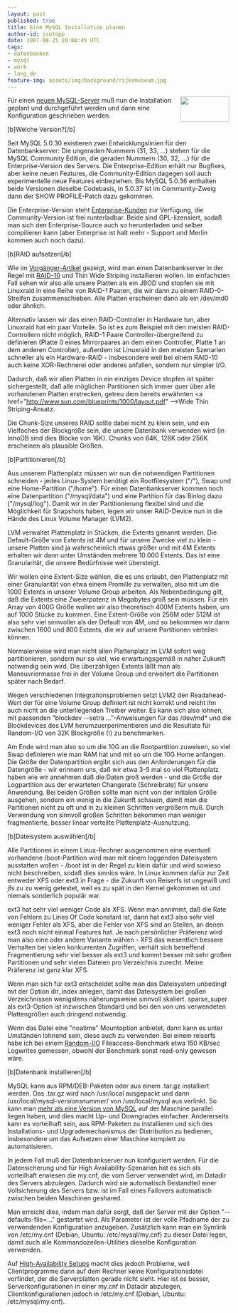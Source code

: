 ```yaml
---
layout: post
published: true
title: Eine MySQL Installation planen
author-id: isotopp
date: 2007-08-25 20:08:45 UTC
tags:
- datenbanken
- mysql
- work
- lang_de
feature-img: assets/img/background/rijksmuseum.jpg
---
```

<!-- s9ymdb:3519 --><img width="110" height="57" style="float: right; border: 0px; padding-left: 5px; padding-right: 5px;" src="/uploads/mysql_logo.serendipityThumb.gif" alt="" /> Für einen <a href="http://blog.koehntopp.de/archives/1775-Hardware-fuer-ein-MySQL.html">neuen MySQL-Server</a> muß nun die Installation geplant und durchgeführt werden und dann eine Konfiguration geschrieben werden.

[b]Welche Version?[/b]

Seit MySQL 5.0.30 existieren zwei Entwicklungslinien für den Datenbankserver: Die ungeraden Nummern (31, 33, ...) stehen für die MySQL Community Edition, die geraden Nummern (30, 32, ...) für die Enterprise-Version des Servers. Die Enterprise-Edition erhält nur Bugfixes, aber keine neuen Features, die Community-Edition dagegen soll auch experimentelle neue Features einbeziehen. Bis MySQL 5.0.36 enthalten beide Versionen dieselbe Codebasis, in 5.0.37 ist im Community-Zweig dann der SHOW PROFILE-Patch dazu gekommen.

Die Enterprise-Version steht <a href="http://mysql.com/enterprise">Enterprise-Kunden</a> zur Verfügung, die Community-Version ist frei runterladbar. Beide sind GPL-lizensiert, sodaß man sich den Enterprise-Source auch so herunterladen und selber compilieren kann (aber Enterprise ist halt mehr - Support und Merlin kommen auch noch dazu).


[b]RAID aufsetzen[/b]

Wie im <a href="http://blog.koehntopp.de/archives/1775-Hardware-fuer-ein-MySQL.html">Vorgänger-Artikel</a> gezeigt, wird man einen Datenbankserver in der Regel mit <a href="http://blog.koehntopp.de/archives/1711-RAID-5.html">RAID-10</a> und Thin Wide Striping installieren wollen. Im einfachsten Fall sehen wir also alle unsere Platten als ein JBOD und stopfen sie mit Linuxraid in eine Reihe von RAID-1 Paaren, die wir dann zu einem RAID-0-Streifen zusammenschieben. Alle Platten erscheinen dann als ein /dev/md0 oder ähnlich.

Alternativ lassen wir das einen RAID-Controller in Hardware tun, aber Linuxraid hat ein paar Vorteile. So ist es zum Beispiel mit den meisten RAID-Controllern nicht möglich, RAID-1 Paare Controller-übergreifend zu definieren (Platte 0 eines Mirrorpaares an dem einen Controller, Platte 1 an dem anderen Controller), außerdem ist Linuxraid in den meisten Szenarien schneller als ein Hardware-RAID - insbesondere weil bei einem RAID-10 auch keine XOR-Rechnerei oder anderes anfallen, sondern nur simpler I/O.

Dadurch, daß wir allen Platten in ein einziges Device stopfen ist später sichergestellt, daß alle möglichen Partitionen sich immer quer über alle vorhandenen Platten erstrecken, getreu dem bereits erwähnten <a href="http://www.sun.com/blueprints/1000/layout.pdf" -->Wide Thin Striping-Ansatz</a>.

Die Chunk-Size unseres RAID sollte dabei nicht zu klein sein, und ein Vielfaches der Blockgröße sein, die unsere Datenbank verwenden wird (in InnoDB sind dies Blöcke von 16K). Chunks von 64K, 128K oder 256K erscheinen als plausible Größen.

[b]Partitionieren[/b]

Aus unserem Plattenplatz müssen wir nun die notwendigen Partitionen schneiden - jedes Linux-System benötigt ein Rootfilesystem ("/"), Swap und eine Home-Partition ("/home"). Für einen Datenbankserver kommen noch eine Datenpartition ("/mysql/data") und eine Partition für das Binlog dazu ("/mysql/log"). Damit wir in der Partitionierung flexibel sind und die Möglichkeit für Snapshots haben, legen wir unser RAID-Device nun in die Hände des Linux Volume Manager (LVM2).

LVM verwaltet Plattenplatz in Stücken, die Extents genannt werden. Die Default-Größe von Extents ist 4M und für unsere Zwecke viel zu klein - unsere Platten sind ja wahrscheinlich etwas größer und mit 4M Extents erhalten wir dann unter Umständen mehrere 10.000 Extents. Das ist eine Granularität, die unsere Bedürfnisse weit übersteigt. 

Wir wollen eine Extent-Size wählen, die es uns erlaubt, den Plattenplatz mit einer Granularität von etwa einem Promille zu verwalten, also mit um die 1000 Extents in unserer Volume Group arbeiten. Als Nebenbedingung gilt, daß die Extents eine Zweierpotenz in Megabytes groß sein müssen. Für ein Array von 400G Größe wollen wir also theoretisch 400M Extents haben, um auf 1000 Stücke zu kommen. Eine Extent-Größe von 256M oder 512M ist also sehr viel sinnvoller als der Default von 4M, und so bekommen wir dann zwischen 1600 und 800 Extents, die wir auf unsere Partitionen verteilen können.

Normalerweise wird man nicht allen Plattenplatz im LVM sofort weg partitionieren, sondern nur so viel, wie erwartungsgemäß in naher Zukunft notwendig sein wird. Die überzähligen Extents läßt man als Maneuvriermasse frei in der Volume Group und erweitert die Partitionen später nach Bedarf.

Wegen verschiedenen Integrationsproblemen setzt LVM2 den Readahead-Wert der für eine Volume Group definiert ist nicht korrekt und reicht ihn auch nicht an die unterliegenden Treiber weiter. Es kann sich also lohnen, mit passenden "blockdev --setra ..."-Anweisungen für das /dev/md* und die Blockdevices des LVM herumzuerperimentieren und die Resultate für Random-I/O von 32K Blockgröße (!) zu benchmarken.

Am Ende wird man also so um die 10G an die Rootpartition zuweisen, so viel Swap definieren wie man RAM hat und mit so um die 10G Home anfangen. Die Größe der Datenpartition ergibt sich aus den Anforderungen für die Datengröße - wir erinnern uns, daß wir etwa 3-5 mal so viel Plattenplatz haben wie wir annehmen daß die Daten groß werden - und die Größe der Logpartition aus der erwarteten Changerate (Schreibrate) für unsere Anwendung. Bei beiden Größen sollte man nicht von der initialen Größe ausgehen, sondern ein wenig in die Zukunft schauen, damit man die Partitionen nicht zu oft und in zu kleinen Schritten vergrößern muß. Durch Verwendung von sinnvoll großen Schritten bekommen man weniger fragmentierte, besser linear verteilte Plattenplatz-Ausnutzung.

[b]Dateisystem auswählen[/b]

Alle Partitionen in einem Linux-Rechner ausgenommen eine eventuell vorhandene /boot-Partition wird man mit einem loggenden Dateisystem ausstatten wollen - /boot ist in der Regel zu klein dafür und wird sowieso nicht beschreiben, sodaß dies sinnlos wäre. In Linux kommen dafür zur Zeit entweder XFS oder ext3 in Frage - die Zukunft von Reiserfs ist ungewiß und jfs zu zu wenig getestet, weil es zu spät in den Kernel gekommen ist und niemals sonderlich populär war.

ext3 hat sehr viel weniger Code als XFS. Wenn man annimmt, daß die Rate von Fehlern zu Lines Of Code konstant ist, dann hat ext3 also sehr viel weniger Fehler als XFS, aber die Fehler von XFS sind an Stellen, an denen ext3 noch nicht einmal Features hat. Je nach persönlicher Präferenz wird man also eine oder andere Variante wählen - XFS das wesentlich bessere Verhalten bei vielen konkurrenten Zugriffen, verhält sich betreffend Fragmentierung sehr viel besser als ext3 und kommt besser mit sehr großen Partitionen und sehr vielen Dateien pro Verzeichnis zurecht. Meine Präferenz ist ganz klar XFS.

Wenn man sich für ext3 entscheidet sollte man das Dateisystem unbedingt mit der Option dir_index anlegen, damit das Dateisystem bei großen Verzeichnissen wenigstens näherungsweise sinnvoll skaliert. sparse_super als ext3-Option ist inzwischen Standard und bei den von uns verwendeten Plattengrößen auch dringend notwendig.

Wenn das Datei eine "noatime" Mountoption anbietet, dann kann es unter Umständen lohnend sein, diese auch zu verwenden. Bei einem reiserfs habe ich bei einem <a href="http://mysqldump.azundris.com/archives/37-Serving-Images-from-a-File-System.html">Random-I/O</a> Fileaccess-Benchmark etwa 150 KB/sec Logwrites gemessen, obwohl der Benchmark sonst read-only gewesen wäre.

[b]Datenbank installieren[/b]

MySQL kann aus RPM/DEB-Paketen oder aus einem .tar.gz installiert werden. Das .tar.gz wird nach /usr/local ausgepackt und dann /usr/local/mysql-<em>versionsnummer</em>/ von /usr/local/mysql aus verlinkt. So kann man <a href="http://mysqldump.azundris.com/archives/30-Instances.html">mehr als eine Version von MySQL</a> auf der Maschine parallel liegen haben, und dies macht Up- und Downgrades einfacher. Andererseits kann es vorteilhaft sein, aus RPM-Paketen zu installieren und sich des Installations- und Upgrademechanismus der Distribution zu bedienen, insbesondere um das Aufsetzen einer Maschine komplett zu automatisieren.

In jedem Fall muß der Datenbankserver nun konfiguriert werden. Für die Datensicherung und für High Availability-Szenarien hat es sich als vorteilhaft erwiesen die my.cnf, die vom Server verwendet wird, im Datadir des Servers abzulegen. Dadurch wird sie automatisch Bestandteil einer Vollsicherung des Servers bzw. ist im Fall eines Failovers automatisch zwischen beiden Maschinen geshared.

Man erreicht dies, indem man dafür sorgt, daß der Server mit der Option "--defaults-file=..." gestartet wird. Als Parameter ist der volle Pfadname der zu verwendenden Konfiguration anzugeben. Zusätzlich kann man ein Symlink von /etc/my.cnf (Debian, Ubuntu: /etc/mysql/my.cnf) zu dieser Datei legen, damit auch alle Kommandozeilen-Utilities dieselbe Konfiguration verwenden. 

Auf <a href="http://mysqldump.azundris.com/archives/56-A-quick-tour-of-DRBD.html">High-Availability Setups</a> macht dies jedoch Probleme, weil Clientprogramme dann auf dem Rechner keine Konfigurationsdatei vorfindet, der die Serverplatten gerade nicht sieht. Hier ist es besser, Serverkonfigurationen in einer my.cnf in Datadir abzulegen, Clientkonfigurationen jedoch in /etc/my.cnf (Debian, Ubuntu: /etc/mysql/my.cnf).
